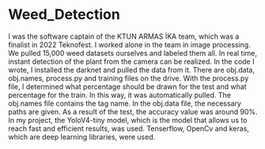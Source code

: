 # Weed_Detection
I was the software captain of the KTUN ARMAS İKA team, which was a finalist in 2022 Teknofest. I worked alone in the team in image processing.
We pulled 15,000 weed datasets ourselves and labeled them all.
In real time, instant detection of the plant from the camera can be realized.
In the code I wrote, I installed the darknet and pulled the data from it.
There are obj.data, obj.names, process.py and training files on the drive.
With the process.py file, I determined what percentage should be drawn for the test and what percentage for the train. In this way, it was automatically pulled.
The obj.names file contains the tag name. In the obj.data file, the necessary paths are given.
As a result of the test, the accuracy value was around 90%.
In my project, the YoloV4-tiny model, which is the model that allows us to reach fast and efficient results, was used. Tenserflow, OpenCv and keras, which are deep learning libraries, were used.
